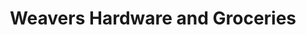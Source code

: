 ---
title: "Weavers Hardware and Groceries"
url: /gettysburg/weavers-hardware-and-groceries/
shop: hardware
---